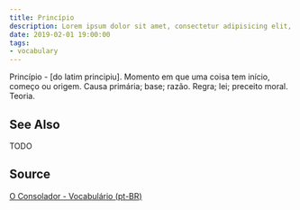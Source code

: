 ```yaml
---
title: Princípio
description: Lorem ipsum dolor sit amet, consectetur adipisicing elit, sed do eiusmod tempor incididunt ut labore et dolore magna aliqua.  TODO
date: 2019-02-01 19:00:00
tags:
- vocabulary
---
```


Princípio - [do latim principiu]. Momento em que uma coisa tem início, começo ou origem. Causa primária; base; razão. Regra; lei; preceito moral. Teoria. 

## See Also
TODO

## Source
[O Consolador - Vocabulário (pt-BR)](http://www.oconsolador.com.br/linkfixo/vocabulario/principal.html)
